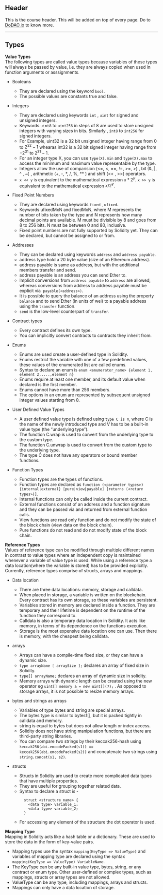 ## Header
This is the course header. This will be added on top of every page. Do to [DoDAO.io](https://www.dodao.io) to know more.

 ---
 
 ## Types
 
 **Value Types**        
The following types are called value types because variables of these types will always be passed by value, i.e. they are always copied when used in function arguments or asssignments.   
- Booleans
  * They are declared using the keyword `bool`.
  * The possible values are constants true and false.

- Integers
  * They are declared using keywords `int` , `uint` for signed and unsigned integers.
  * Keywords `uint8` to `uint256` in steps of 8 are used to store unsigned integers with varying sizes in bits. Similarly , `int8` to `int256` for signed integers.
  * For Example, uint32 is a 32 bit unsigned integer having range from 0 to $2^{32}-1$ whearas int32 is a 32 bit signed integer having range from $-2^{31}$ to $2^{31}-1$.
  * For an integer type X, you can use `type(X).min` and `type(X).max` to access the minimum and maximum value representable by the type.
  * Integers allow the use of comparision (<=, <, ==, !=, >=, >) , bit (&, |, ^ , ~) , arithmetic (+, -, *, /, %, ** ) and shift (<< , >>) operators.
  * `x << y` is equivalent to the mathematical expression $x * 2^y$. `x >> y` is equivalent to the mathematical expression $x / 2^y$.

- Fixed Point Numbers
  * They are declared using keywords `fixed` , `ufixed`.
  * Keywords ufixedMxN and fixedMxN, where M represents the number of bits taken by the type and N represents how many decimal points are available. M must be divisible by 8 and goes from 8 to 256 bits. N must be between 0 and 80, inclusive.
  * Fixed point numbers are not fully supported by Solidity yet. They can be declared, but cannot be assigned to or from.

- Addresses
  * They can be declared using keywords `address` and `address payable`.
  * address type hold a 20 byte value (size of an Ethereum address).
  * address payable is same as address, but with the additional members transfer and send.
  * address payable is an address you can send Ether to.
  * Implicit conversions from `address payable` to `address` are allowed, whereas conversions from address to address payable must be explicit via` payable(<address>)`.
  * It is possible to query the balance of an address using the property `balance` and to send Ether (in units of wei) to a payable address using the `transfer` function.
  * `send` is the low-level counterpart of `transfer`.

- Contract types
  * Every contract defines its own type.
  * You can implicitly convert contracts to contracts they inherit from.

- Enums
  * Enums are used create a user-defined type in Solidity.
  * Enums restrict the variable with one of a few predefined values, these values of the enumerated list are called enums.
  * Syntax to declare an enum is `enum <enumerator_name> {element 1, element 2,....,element n}`
  * Enums require at least one member, and its default value when declared is the first member.
  * Enums cannot have more than 256 members.
  * The options in an enum are represented by subsequent unsigned integer values starting from 0.

- User Defined Value Types
  * A user defined value type is defined using `type C is V`, where C is the name of the newly introduced type and V has to be a built-in value type (the “underlying type”). 
  * The function C.wrap is used to convert from the underlying type to the custom type.
  * The function C.unwrap is used to convert from the custom type to the underlying type.
  * The type C does not have any operators or bound member functions. 

- Function Types 
  * Function types are the types of functions.
  * Function types are declared as `function (<parameter types>) {internal|external} [pure|view|payable] [returns (<return types>)]`.
  * Internal functions can only be called inside the current contract.
  * External functions consist of an address and a function signature and they can be passed via and returned from external function calls.
  * View functions are read only function and do not modify the state of the block chain (view data on the block chain).
  * Pure functions do not read and do not modify state of the block chain.   
 
 **Reference Types**        
Values of reference type can be modified through multiple different names in contrast to value types where an independent copy is maintained whenever a variable of value type is used. While using a reference type a data location(where the variable is stored) has to be provided explicitly. Currently, reference types comprise of structs, arrays and mappings.   
- Data location
   * There are three data locations: memory, storage and calldata.
   * When placed in storage, a variable is written on the blockchain. Every contract has its own storage, so these variables are persistent. 
   * Variables stored in memory are declared inside a function. They are temporary and their lifetime is dependent on the runtime of the function they correspond to.
   * Calldata is also a temporary data location in Solidity. It acts like memory, in terms of its dependence on the functions execution.
   * Storage is the most expensive data location one can use. Then there is memory, with the cheapest being calldata.
 
 - arrays
   * Arrays can have a compile-time fixed size, or they can have a dynamic size.
   * `type arrayName [ arraySize ];` declares an array of fixed size in Solidity.
   * `type[] arrayName;` declares an array of dynamic size in solidity.
   * Memory arrays with dynamic length can be created using the new operator eg `uint[] memory a = new uint[](7);` . As opposed to storage arrays, it is not possible to resize memory arrays.
 
 - bytes and strings as arrays
   * Variables of type bytes and string are special arrays.
   * The bytes type is similar to bytes1[], but it is packed tightly in calldata and memory. 
   * string is equal to bytes but does not allow length or index access.
   * Solidity does not have string manipulation functions, but there are third-party string libraries.
   * You can compare two strings by their keccak256-hash using `keccak256(abi.encodePacked(s1)) == keccak256(abi.encodePacked(s2))` and concatenate two strings using `string.concat(s1, s2)`.

 - structs
   * Structs in Solidity are used to create more complicated data types that have multiple properties.
   * They are useful for grouping together related data.
   * Syntax to declare a struct is -
     ```
       struct <structure_name> {  
         <data type> variable_1;  
         <data type> variable_2; 
       }
     ```
   * For accessing any element of the structure the dot operator is used.  
 
 **Mapping Type**        
Mapping in Solidity acts like a hash table or a dictionary. These are used to store the data in the form of key-value pairs.   
- Mapping types use the syntax `mapping(KeyType => ValueType)` and variables of mapping type are declared using the syntax `mapping(KeyType => ValueType) VariableName`.
- The KeyType can be any built-in value type, bytes, string, or any contract or enum type. Other user-defined or complex types, such as mappings, structs or array types are not allowed.
- ValueType can be any type, including mappings, arrays and structs.
- Mappings can only have a data location of storage.
 
 

